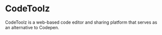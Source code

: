# CodeToolz
 CodeToolz is a web-based code editor and sharing platform that serves as an alternative to Codepen.
